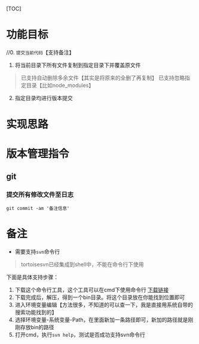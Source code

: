 [TOC]

# 功能目标
//0. `提交当前代码`【支持备注】
1. 将当前目录下所有文件复制到指定目录下并覆盖原文件
> 已支持自动删除多余文件【其实是将原来的全删了再复制】
> 已支持忽略指定目录【比如node_modules】
2. 指定目录均进行版本提交

# 实现思路

# 版本管理指令
## git
### 提交所有修改文件至日志
`git commit -am '备注信息'`

# 备注
- 需要支持`svn`命令行
> tortoisesvn已经集成到shell中，不能在命令行下使用

下面是具体支持步骤：
1. 下载这个命令行工具，这个工具可以在cmd下使用命令行 [下载链接](https://www.visualsvn.com/downloads/)
2. 下载完成后，解压，得到一个bin目录。将这个目录放在你能找到位置即可
3. 进入环境变量编辑【方法很多，不知道的可以查一下，我是直接用系统自带的搜索功能找到的】
4. 选择环境变量-系统变量-Path，在里面新加一条路径即可，新加的路径就是刚刚存放bin的路径
5. 打开cmd，执行`svn help`，测试是否成功支持svn命令行
